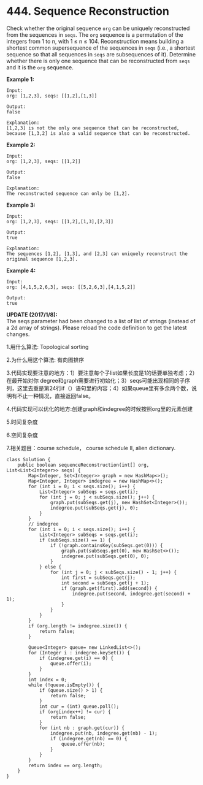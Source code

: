 # 444. Sequence Reconstruction

Check whether the original sequence `org` can be uniquely reconstructed from the sequences in `seqs`. The `org` sequence is a permutation of the integers from 1 to n, with 1 ≤ n ≤ 104. Reconstruction means building a shortest common supersequence of the sequences in `seqs` \(i.e., a shortest sequence so that all sequences in `seqs` are subsequences of it\). Determine whether there is only one sequence that can be reconstructed from `seqs` and it is the `org` sequence.

**Example 1:**

```text
Input:
org: [1,2,3], seqs: [[1,2],[1,3]]

Output:
false

Explanation:
[1,2,3] is not the only one sequence that can be reconstructed, because [1,3,2] is also a valid sequence that can be reconstructed.
```

**Example 2:**

```text
Input:
org: [1,2,3], seqs: [[1,2]]

Output:
false

Explanation:
The reconstructed sequence can only be [1,2].
```

**Example 3:**

```text
Input:
org: [1,2,3], seqs: [[1,2],[1,3],[2,3]]

Output:
true

Explanation:
The sequences [1,2], [1,3], and [2,3] can uniquely reconstruct the original sequence [1,2,3].
```

**Example 4:**

```text
Input:
org: [4,1,5,2,6,3], seqs: [[5,2,6,3],[4,1,5,2]]

Output:
true
```

**UPDATE \(2017/1/8\):**  
The seqs parameter had been changed to a list of list of strings \(instead of a 2d array of strings\). Please reload the code definition to get the latest changes.

1.用什么算法: Topological sorting

2.为什么用这个算法: 有向图排序

3.代码实现要注意的地方：1）要注意每个子list如果长度是1的话要单独考虑；2）在最开始对你 degree和graph需要进行初始化；3）seqs可能出现相同的子序列，这里去重是第24行if（）语句里的内容；4）如果queue里有多余两个数，说明有不止一种情况，直接返回false。

4.代码实现可以优化的地方:创建graph和indegree的时候按照org里的元素创建

5.时间复杂度

6.空间复杂度

7.相关题目：course schedule， course schedule II, alien dictionary.

```text
class Solution {
    public boolean sequenceReconstruction(int[] org, List<List<Integer>> seqs) {
        Map<Integer, Set<Integer>> graph = new HashMap<>();
        Map<Integer, Integer> indegree = new HashMap<>();
        for (int i = 0; i < seqs.size(); i++) {
            List<Integer> subSeqs = seqs.get(i);
            for (int j = 0; j < subSeqs.size(); j++) {
                graph.put(subSeqs.get(j), new HashSet<Integer>());
                indegree.put(subSeqs.get(j), 0);
            }
        }
        // indegree
        for (int i = 0; i < seqs.size(); i++) {
            List<Integer> subSeqs = seqs.get(i);
            if (subSeqs.size() == 1) {
                if (!graph.containsKey(subSeqs.get(0))) {
                    graph.put(subSeqs.get(0), new HashSet<>());
                    indegree.put(subSeqs.get(0), 0);
                }
            } else {
                for (int j = 0; j < subSeqs.size() - 1; j++) {
                    int first = subSeqs.get(j);
                    int second = subSeqs.get(j + 1);
                    if (graph.get(first).add(second)) {
                        indegree.put(second, indegree.get(second) + 1);   
                    }
                }
            }
        }
        if (org.length != indegree.size()) {
            return false;
        }

        Queue<Integer> queue= new LinkedList<>();
        for (Integer i : indegree.keySet()) {
            if (indegree.get(i) == 0) {
                queue.offer(i);
            }
        }
        int index = 0;
        while (!queue.isEmpty()) {
            if (queue.size() > 1) {
                return false;
            }
            int cur = (int) queue.poll();
            if (org[index++] != cur) {
                return false;
            }
            for (int nb : graph.get(cur)) {
                indegree.put(nb, indegree.get(nb) - 1);
                if (indegree.get(nb) == 0) {
                    queue.offer(nb);
                }
            }
        }
        return index == org.length;
    }
}
```


